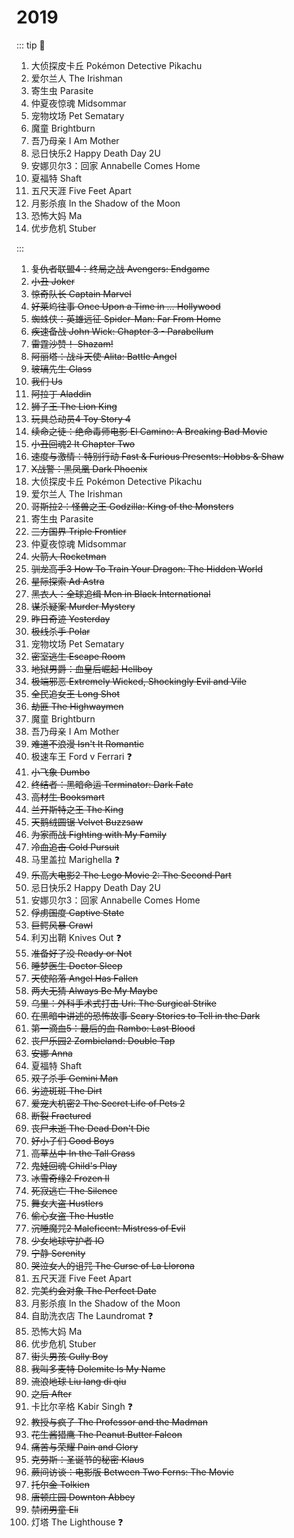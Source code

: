 # 2019

::: tip 📌

1. 大侦探皮卡丘 Pokémon Detective Pikachu
2. 爱尔兰人 The Irishman
3. 寄生虫 Parasite
4. 仲夏夜惊魂 Midsommar
5. 宠物坟场 Pet Sematary
6. 魔童 Brightburn
7. 吾乃母亲 I Am Mother
8. 忌日快乐2 Happy Death Day 2U
9. 安娜贝尔3：回家 Annabelle Comes Home
10. 夏福特 Shaft
11. 五尺天涯 Five Feet Apart
12. 月影杀痕 In the Shadow of the Moon
13. 恐怖大妈 Ma
14. 优步危机 Stuber

:::

1. ~~复仇者联盟4：终局之战 Avengers: Endgame~~
2. ~~小丑 Joker~~
3. ~~惊奇队长 Captain Marvel~~
4. ~~好莱坞往事 Once Upon a Time in … Hollywood~~
5. ~~蜘蛛侠：英雄远征 Spider-Man: Far From Home~~
6. ~~疾速备战 John Wick: Chapter 3 - Parabellum~~
7. ~~雷霆沙赞！ Shazam!~~
8. ~~阿丽塔：战斗天使 Alita: Battle Angel~~
9. ~~玻璃先生 Glass~~
10. ~~我们 Us~~
11. ~~阿拉丁 Aladdin~~
12. ~~狮子王 The Lion King~~
13. ~~玩具总动员4 Toy Story 4~~
14. ~~续命之徒：绝命毒师电影 El Camino: A Breaking Bad Movie~~
15. ~~小丑回魂2 It Chapter Two~~
16. ~~速度与激情：特别行动 Fast & Furious Presents: Hobbs & Shaw~~
17. ~~X战警：黑凤凰 Dark Phoenix~~
18. 大侦探皮卡丘 Pokémon Detective Pikachu
19. 爱尔兰人 The Irishman
20. ~~哥斯拉2：怪兽之王 Godzilla: King of the Monsters~~
21. 寄生虫 Parasite
22. ~~三方国界 Triple Frontier~~
23. 仲夏夜惊魂 Midsommar
24. ~~火箭人 Rocketman~~
25. ~~驯龙高手3 How To Train Your Dragon: The Hidden World~~
26. ~~星际探索 Ad Astra~~
27. ~~黑衣人：全球追缉 Men in Black International~~
28. ~~谋杀疑案 Murder Mystery~~
29. ~~昨日奇迹 Yesterday~~
30. ~~极线杀手 Polar~~
31. 宠物坟场 Pet Sematary
32. ~~密室逃生 Escape Room~~
33. ~~地狱男爵：血皇后崛起 Hellboy~~
34. ~~极端邪恶 Extremely Wicked, Shockingly Evil and Vile~~
35. ~~全民追女王 Long Shot~~
36. ~~劫匪 The Highwaymen~~
37. 魔童 Brightburn
38. 吾乃母亲 I Am Mother
39. ~~难道不浪漫 Isn't It Romantic~~
40. 极速车王 Ford v Ferrari :question:
41. ~~小飞象 Dumbo~~
42. ~~终结者：黑暗命运 Terminator: Dark Fate~~
43. ~~高材生 Booksmart~~
44. ~~兰开斯特之王 The King~~
45. ~~天鹅绒圆锯 Velvet Buzzsaw~~
46. ~~为家而战 Fighting with My Family~~
47. ~~冷血追击 Cold Pursuit~~
48. 马里盖拉 Marighella :question:
49. ~~乐高大电影2 The Lego Movie 2: The Second Part~~
50. 忌日快乐2 Happy Death Day 2U
51. 安娜贝尔3：回家 Annabelle Comes Home
52. ~~俘虏国度 Captive State~~
53. ~~巨鳄风暴 Crawl~~
54. 利刃出鞘 Knives Out :question:
55. ~~准备好了没 Ready or Not~~
56. ~~睡梦医生 Doctor Sleep~~
57. ~~天使陷落 Angel Has Fallen~~
58. ~~两大无猜 Always Be My Maybe~~
59. ~~乌里：外科手术式打击 Uri: The Surgical Strike~~
60. ~~在黑暗中讲述的恐怖故事 Scary Stories to Tell in the Dark~~
61. ~~第一滴血5：最后的血 Rambo: Last Blood~~
62. ~~丧尸乐园2 Zombieland: Double Tap~~
63. ~~安娜 Anna~~
64. 夏福特 Shaft
65. ~~双子杀手 Gemini Man~~
66. ~~劣迹斑斑 The Dirt~~
67. ~~爱宠大机密2 The Secret Life of Pets 2~~
68. ~~断裂 Fractured~~
69. ~~丧尸未逝 The Dead Don't Die~~
70. ~~好小子们 Good Boys~~
71. ~~高草丛中 In the Tall Grass~~
72. ~~鬼娃回魂 Child's Play~~
73. ~~冰雪奇缘2 Frozen II~~
74. ~~死寂逃亡 The Silence~~
75. ~~舞女大盗 Hustlers~~
76. ~~偷心女盗 The Hustle~~
77. ~~沉睡魔咒2 Maleficent: Mistress of Evil~~
78. ~~少女地球守护者 IO~~
79. ~~宁静 Serenity~~
80. ~~哭泣女人的诅咒 The Curse of La Llorona~~
81. 五尺天涯 Five Feet Apart
82. ~~完美约会对象 The Perfect Date~~
83. 月影杀痕 In the Shadow of the Moon
84. 自助洗衣店 The Laundromat :question:
85. 恐怖大妈 Ma
86. 优步危机 Stuber
87. ~~街头男孩 Gully Boy~~
88. ~~我叫多麦特 Dolemite Is My Name~~
89. ~~流浪地球 Liu lang di qiu~~
90. ~~之后 After~~
91. 卡比尔辛格 Kabir Singh :question:
92. ~~教授与疯子 The Professor and the Madman~~
93. ~~花生酱猎鹰 The Peanut Butter Falcon~~
94. ~~痛苦与荣耀 Pain and Glory~~
95. ~~克劳斯：圣诞节的秘密 Klaus~~
96. ~~蕨间访谈：电影版 Between Two Ferns: The Movie~~
97. ~~托尔金 Tolkien~~
98. ~~唐顿庄园 Downton Abbey~~
99. ~~禁闭男童 Eli~~
100. 灯塔 The Lighthouse :question:
